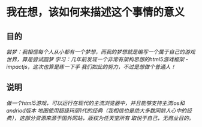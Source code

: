 # 我在想，该如何来描述这个事情的意义

## 目的
*尝梦：我相信每个人从小都有一个梦想，而我的梦想就是编写一个属于自己的游戏世界，算是尝试圆梦*
*学习：几年前发现一个非常有架构思想的html5游戏框架 - impactjs，这次也算是练一下手*
*我们如此的努力，不过是想做个普通人！*
## 说明
*做一个html5游戏，可以运行在现代的主流浏览器中，并且能够支持主流ios和andriod版本*
*地图使用超级玛丽1代的经典（我相信也是绝大多数同龄人心中的经典），这部分资源来源于国外网站，版权为任天堂所有*
*取悦于自己，无商业目的。*



